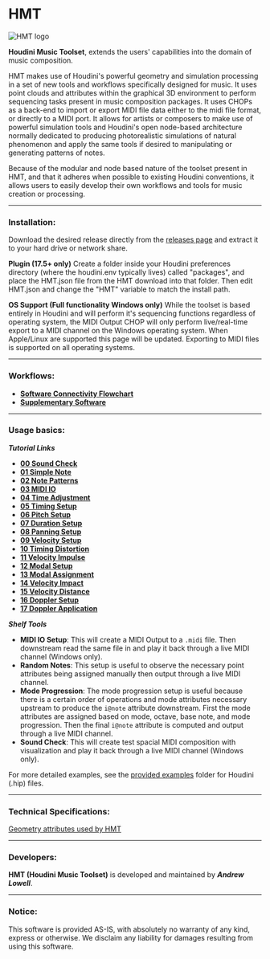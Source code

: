 HMT
======

![HMT logo](https://github.com/andrew-lowell/HMT/blob/master/hmt_logo_01.png)

**Houdini Music Toolset**, extends the users' capabilities into the domain of music composition.

HMT makes use of Houdini's powerful geometry and simulation processing in a set of new tools and workflows specifically designed for music. It uses point clouds and attributes within the graphical 3D environment to perform sequencing tasks present in music composition packages. It uses CHOPs as a back-end to import or export MIDI file data either to the midi file format, or directly to a MIDI port. It allows for artists or composers to make use of powerful simulation tools and Houdini's open node-based architecture normally dedicated to producing photorealistic simulations of natural phenomenon and apply the same tools if desired to manipulating or generating patterns of notes.

Because of the modular and node based nature of the toolset present in HMT, and that it adheres when possible to existing Houdini conventions, it allows users to easily develop their own workflows and tools for music creation or processing.

* * * * *

### Installation:

Download the desired release directly from the [releases page](https://github.com/andrew-lowell/HMT/releases) and extract it to your hard drive or network share.

**Plugin (17.5+ only)**
Create a folder inside your Houdini preferences directory (where the houdini.env typically lives) called "packages", and place the HMT.json file from the HMT download into that folder. Then edit HMT.json and change the "HMT" variable to match the install path.

**OS Support (Full functionality Windows only)**
While the toolset is based entirely in Houdini and will perform it's sequencing functions regardless of operating system, the MIDI Output CHOP will only perform live/real-time export to a MIDI channel on the Windows operating system. When Apple/Linux are supported this page will be updated. Exporting to MIDI files is supported on all operating systems.


* * * * *
### Workflows:
* **[Software Connectivity Flowchart](https://github.com/andrew-lowell/HMT/blob/master/hmt_workflows.pdf)**
* **[Supplementary Software](https://github.com/andrew-lowell/HMT/blob/master/SOFTWARE_LINKS.md)**


* * * * *

### Usage basics:
***Tutorial Links***
* **[00 Sound Check](https://vimeo.com/416777838/0fd198367a)**
* **[01 Simple Note](https://vimeo.com/416991416/ce039a640a)**
* **[02 Note Patterns](https://vimeo.com/417402929/5641115d20)**
* **[03 MIDI IO](https://vimeo.com/417931944/cf73e3c470)**
* **[04 Time Adjustment](https://vimeo.com/417932182/136981fe15)**
* **[05 Timing Setup](https://vimeo.com/419194667/45c7c1920a)**
* **[06 Pitch Setup](https://vimeo.com/419194847/4fbf7f4a63)**
* **[07 Duration Setup](https://vimeo.com/419451031/f14a24291a)**
* **[08 Panning Setup](https://vimeo.com/420559800/bc32c908e5)**
* **[09 Velocity Setup](https://vimeo.com/420579796/589035a1a0)**
* **[10 Timing Distortion](https://vimeo.com/421363770/237feecce3)**
* **[11 Velocity Impulse](https://vimeo.com/422014745/f2e11f5794)**
* **[12 Modal Setup](https://vimeo.com/424223637/36ab669554)**
* **[13 Modal Assignment](https://vimeo.com/424411732/a4d7c11f24)**
* **[14 Velocity Impact](https://vimeo.com/424437612/279d02073b)**
* **[15 Velocity Distance](https://vimeo.com/424655810/4deb2c0a2b)**
* **[16 Doppler Setup](https://vimeo.com/424996327/24b7f7e83a)**
* **[17 Doppler Application](https://vimeo.com/425016788/2a2b974590)**

***Shelf Tools***
* **MIDI IO Setup**: This will create a MIDI Output to a `.midi` file. Then downstream read the same file in and play it back through a live MIDI channel (Windows only).
* **Random Notes**: This setup is useful to observe the necessary point attributes being assigned manually then output through a live MIDI channel.
* **Mode Progression**: The mode progression setup is useful because there is a certain order of operations and mode attributes necessary upstream to produce the `i@note` attribute downstream. First the mode attributes are assigned based on mode, octave, base note, and mode progression. Then the final `i@note` attribute is computed and output through a live MIDI channel.
* **Sound Check**: This will create test spacial MIDI composition with visualization and play it back through a live MIDI channel (Windows only).

For more detailed examples, see the [provided examples](https://github.com/andrew-lowell/HMT/tree/master/examples) folder for Houdini (.hip) files.

* * * * *

### Technical Specifications:
[Geometry attributes used by HMT](https://github.com/andrew-lowell/HMT/blob/master/ATTRIBUTE_SPECS.md)

* * * * *

### Developers:
**HMT (Houdini Music Toolset)** is developed and maintained by ***Andrew Lowell***. 

* * * * *

### Notice:
This software is provided AS-IS, with absolutely no warranty of any kind, express or otherwise. We disclaim any liability for damages resulting from using this software.
